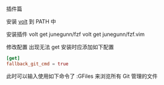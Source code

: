 插件篇

安装 [volt](https://github.com/vim-volt/volt) 到 PATH 中

安装插件
volt get junegunn/fzf
volt get junegunn/fzf.vim

修改配置
出现无法 get 安装时应添加如下配置
```toml
[get]
fallback_git_cmd = true
```

此时可以输入使用如下命令了
:GFiles 来浏览所有 Git 管理的文件
